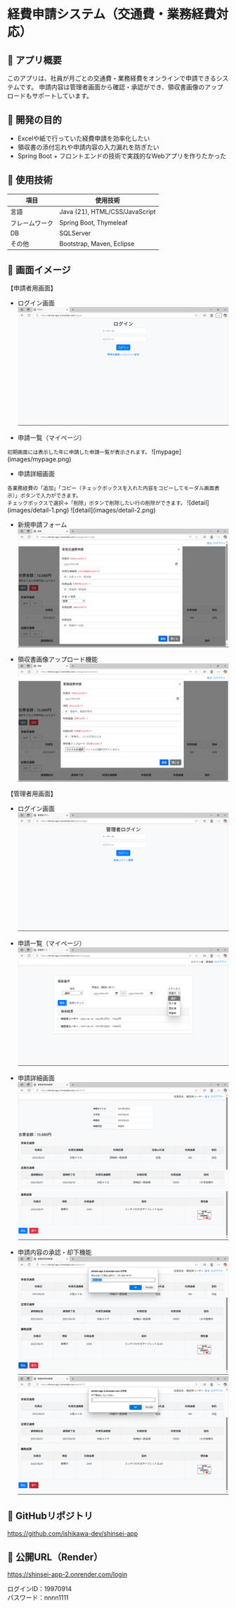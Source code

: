 # 経費申請システム（交通費・業務経費対応）

## 🌟 アプリ概要

このアプリは、社員が月ごとの交通費・業務経費をオンラインで申請できるシステムです。
申請内容は管理者画面から確認・承認ができ、領収書画像のアップロードもサポートしています。

## 🎯 開発の目的

- Excelや紙で行っていた経費申請を効率化したい
- 領収書の添付忘れや申請内容の入力漏れを防ぎたい
- Spring Boot + フロントエンドの技術で実践的なWebアプリを作りたかった

## 🔧 使用技術

| 項目         | 使用技術                       |
|--------------|--------------------------------|
| 言語         | Java (21), HTML/CSS/JavaScript |
| フレームワーク | Spring Boot, Thymeleaf          |
| DB           | SQLServer                          |
| その他       | Bootstrap, Maven, Eclipse       |

## 📸 画面イメージ

【申請者用画面】
- ログイン画面
![login](images/login.png)


- 申請一覧（マイページ）<br> 
<small>
初期画面には表示した年に申請した申請一覧が表示されます。
</small>
![mypage](images/mypage.png)


- 申請詳細画面<br>
<small>
各業務経費の「追加」「コピー（チェックボックスを入れた内容をコピーしてモーダル画面表示）」ボタンで入力ができます。<br>
チェックボックスで選択→「削除」ボタンで削除したい行の削除ができます。
</small>
![detail](images/detail-1.png)
![detail](images/detail-2.png)


- 新規申請フォーム  
![modal](images/detail-3.png)


- 領収書画像アップロード機能
![modal](images/detail-5.png)

【管理者用画面】
- ログイン画面
![login](images/admin-login.png)


- 申請一覧（マイページ）
![mypage](images/admin-mypage-2.png)


- 申請詳細画面
![detail](images/admin-detail-1.png)
![detail](images/admin-detail-2.png)


- 申請内容の承認・却下機能
![detail](images/admin-detail-3.png)
![detail](images/admin-detail-4.png)

## 🔗 GitHubリポジトリ

https://github.com/ishikawa-dev/shinsei-app

## 🚀 公開URL（Render）

https://shinsei-app-2.onrender.com/login

ログインID：19970914<br>
パスワード：nnnn1111